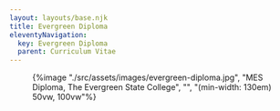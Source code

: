 ```yaml
---
layout: layouts/base.njk
title: Evergreen Diploma
eleventyNavigation:
  key: Evergreen Diploma
  parent: Curriculum Vitae
---
```


<figure>{%image "./src/assets/images/evergreen-diploma.jpg", "MES Diploma, The Evergreen State College", "", "(min-width: 130em) 50vw, 100vw"%}</figure>
